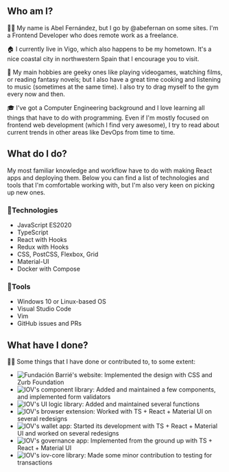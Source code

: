 ## Who am I?

🧙‍♂️ My name is Abel Fernández, but I go by @abefernan on some sites. I'm a Frontend Developer who does remote work as a freelance.

🏠 I currently live in Vigo, which also happens to be my hometown. It's a nice coastal city in northwestern Spain that I encourage you to visit.

🧶 My main hobbies are geeky ones like playing videogames, watching films, or reading fantasy novels; but I also have a great time cooking and listening to music (sometimes at the same time). I also try to drag myself to the gym every now and then.

🎓 I've got a Computer Engineering background and I love learning all things that have to do with programming. Even if I'm mostly focused on frontend web development (which I find very awesome), I try to read about current trends in other areas like DevOps from time to time.

## What do I do?

My most familiar knowledge and workflow have to do with making React apps and deploying them. Below you can find a list of technologies and tools that I'm comfortable working with, but I'm also very keen on picking up new ones.

### 🚀Technologies

- JavaScript ES2020
- TypeScript
- React with Hooks
- Redux with Hooks
- CSS, PostCSS, Flexbox, Grid
- Material-UI
- Docker with Compose

### 🔧Tools

- Windows 10 or Linux-based OS
- Visual Studio Code
- Vim
- GitHub issues and PRs

## What have I done?

👷‍♂️ Some things that I have done or contributed to, to some extent:

- ![Fundación Barrié's website](https://fundacionbarrie.org): Implemented the design with CSS and Zurb Foundation
- ![IOV's component library](https://github.com/iov-one/ponferrada/tree/master/packages/medulas-react-components): Added and maintained a few components, and implemented form validators
- ![IOV's UI logic library](https://github.com/iov-one/ponferrada/tree/master/packages/ui-logic): Added and maintained several functions
- ![IOV's browser extension](https://github.com/iov-one/ponferrada/tree/master/packages/sanes-browser-extension): Worked with TS + React + Material UI on several redesigns
- ![IOV's wallet app](https://github.com/iov-one/ponferrada/tree/master/packages/bierzo-wallet): Started its development with TS + React + Material UI and worked on several redesigns
- ![IOV's governance app](https://github.com/iov-one/ponferrada/tree/master/packages/sil-governance): Implemented from the ground up with TS + React + Material UI
- ![IOV's iov-core library](https://github.com/iov-one/iov-core): Made some minor contribution to testing for transactions
